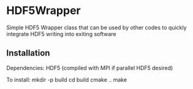 # HDF5Wrapper

Simple HDF5 Wrapper class that can be used by other codes to quickly integrate HDF5 writing into exiting software

## Installation

Dependencies: HDF5 (compiled with MPI if parallel HDF5 desired)

To install:
    mkdir -p build
    cd build
    cmake ..
    make
